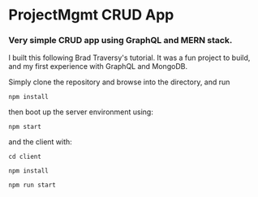 # ProjectMgmt CRUD App

### Very simple CRUD app using GraphQL and MERN stack.

I built this following Brad Traversy's tutorial. It was a fun project to build, and my first experience with GraphQL and MongoDB.

Simply clone the repository and browse into the directory, and run

`npm install`

then boot up the server environment using:

`npm start`

and the client with:

`cd client`

`npm install`

`npm run start`
